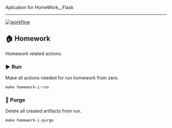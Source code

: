 Aplication for HomeWork__Flask

_______________________________________

[![workflow](https://github.com/VichiesUA/homework__Flask__routes__Stas_Yatsyn1/actions/workflows/workflow.yml/badge.svg)](https://github.com/VichiesUA/homework__Flask__routes__Stas_Yatsyn1/actions/workflows/workflow.yml)

## 🏠 Homework

Homework related actions.

### ▶️ Run

Make all actions needed for run homework from zero.

```shell
make homework-i-run
```

### 🚮 Purge

Delete all created artifacts from run.

```shell
make homework-i-purge
```